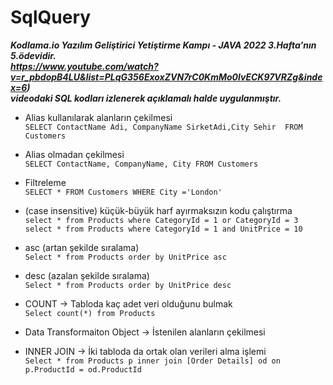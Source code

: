 # SqlQuery

***Kodlama.io Yazılım Geliştirici Yetiştirme Kampı - JAVA 2022 3.Hafta'nın 5.ödevidir.<br> https://www.youtube.com/watch?v=r_pbdopB4LU&list=PLqG356ExoxZVN7rC0KmMo0lvECK97VRZg&index=6)<br>
videodaki SQL kodları izlenerek açıklamalı halde uygulanmıştır.*** 

- Alias kullanılarak alanların çekilmesi <br>
`SELECT ContactName Adi, CompanyName SirketAdi,City Sehir  FROM Customers`

- Alias olmadan çekilmesi <br>
`SELECT ContactName, CompanyName, City FROM Customers`

- Filtreleme <br>
`SELECT * FROM Customers WHERE City ='London'`

- (case insensitive) küçük-büyük harf ayırmaksızın kodu çalıştırma <br>
`select * from Products where CategoryId = 1 or CategoryId = 3`<br>
`select * from Products where CategoryId = 1 and UnitPrice = 10`

- asc (artan şekilde sıralama) <br>
`Select * from Products order by UnitPrice asc`

- desc (azalan şekilde sıralama) <br>
`Select * from Products order by UnitPrice desc`

- COUNT -> Tabloda kaç adet veri olduğunu bulmak <br>
`Select count(*) from Products`

- Data Transformaiton Object -> İstenilen alanların çekilmesi <br>
- INNER JOIN -> İki tabloda da ortak olan verileri alma işlemi <br>
`Select * from Products p inner join [Order Details] od on p.ProductId = od.ProductId`



